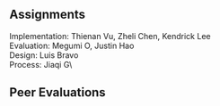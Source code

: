 ## Assignments

Implementation: Thienan Vu, Zheli Chen, Kendrick Lee\
Evaluation: Megumi O, Justin Hao\
Design: Luis Bravo\
Process: Jiaqi G\

## Peer Evaluations


